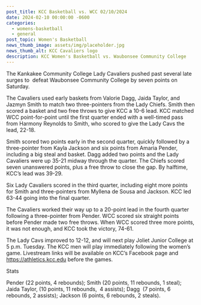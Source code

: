 ```yaml
---
post_title: KCC Basketball vs. WCC 02/10/2024
date: 2024-02-10 00:00:00 -0600
categories:
  - womens-basketball
  - general
post_topic: Women's Basketball
news_thumb_image: assets/img/placeholder.jpg
news_thumb_alt: KCC Cavaliers logo
description: KCC Women's Basketball vs. Waubonsee Community College
---
```

The Kankakee Community College Lady Cavaliers pushed past several late surges to&nbsp; defeat Waubonsee Community College by seven points on Saturday.

The Cavaliers used early baskets from Valorie Dagg, Jaida Taylor, and Jazmyn Smith to match two three-pointers from the Lady Chiefs. Smith then scored a basket and two free throws to give KCC a 10-6 lead. KCC matched WCC point-for-point until the first quarter ended with a well-timed pass from Harmony Reynolds to Smith, who scored to give the Lady Cavs the lead, 22-18.

Smith scored two points early in the second quarter, quickly followed by a three-pointer from Kayla Jackson and six points from Amaria Pender, including a big steal and basket. Dagg added two points and the Lady Cavaliers were up 35-21 midway through the quarter. The Chiefs scored seven unanswered points, plus a free throw to close the gap. By halftime, KCC’s lead was 39-29.

Six Lady Cavaliers scored in the third quarter, including eight more points for Smith and three-pointers from Myllena de Sousa and Jackson. KCC led 63-44 going into the final quarter.&nbsp;

The Cavaliers worked their way up to a 20-point lead in the fourth quarter following a three-pointer from Pender. WCC scored six straight points before Pender made two free throws. When WCC scored three more points, it was not enough, and KCC took the victory, 74-61.&nbsp;

The Lady Cavs improved to 12-12, and will next play Joliet Junior College at 5 p.m. Tuesday. The KCC men will play immediately following the women’s game. Livestream links will be available on KCC’s Facebook page and https://athletics.kcc.edu before the games.

Stats

Pender (22 points, 4 rebounds); Smith (20 points, 11 rebounds, 1 steal);&nbsp; Jaida Taylor, (10 points, 11 rebounds,&nbsp; 4 assists); Dagg&nbsp; (7 points, 6 rebounds, 2 assists); Jackson (6 points, 6 rebounds, 2 steals).